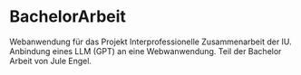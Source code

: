 # BachelorArbeit
Webanwendung für das Projekt Interprofessionelle Zusammenarbeit der IU. Anbindung eines LLM (GPT) an eine Webwanwendung. Teil der Bachelor Arbeit von Jule Engel. 
